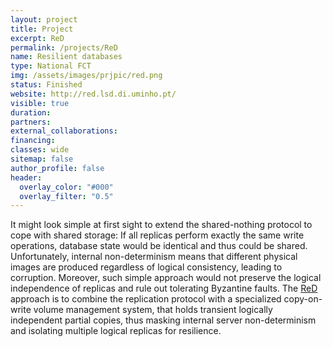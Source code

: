 ```yaml
---
layout: project
title: Project
excerpt: ReD
permalink: /projects/ReD
name: Resilient databases
type: National FCT
img: /assets/images/prjpic/red.png
status: Finished
website: http://red.lsd.di.uminho.pt/
visible: true
duration:
partners:
external_collaborations:
financing:
classes: wide
sitemap: false
author_profile: false
header:
  overlay_color: "#000"
  overlay_filter: "0.5"
---
```


It might look simple at first sight to extend the shared-nothing protocol to cope with shared storage: If all replicas perform exactly the same write operations, database state would be identical and thus could be shared. Unfortunately, internal non-determinism means that different physical images are produced regardless of logical consistency, leading to corruption. Moreover, such simple approach would not preserve the logical independence of replicas and rule out tolerating Byzantine faults. The [ReD](http://red.lsd.di.uminho.pt/) approach is to combine the replication protocol with a specialized copy-on-write volume management system, that holds transient logically independent partial copies, thus masking internal server non-determinism and isolating multiple logical replicas for resilience.
